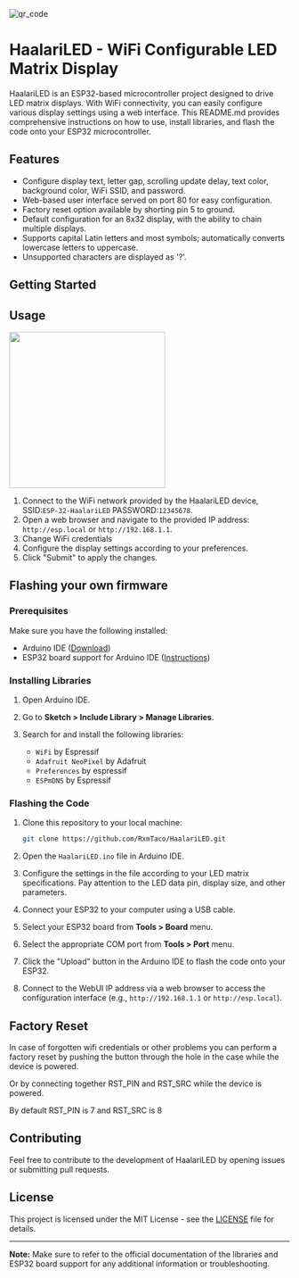 ![qr_code](https://github.com/RxmTaco/HaalariLED/assets/117571946/2da6a087-f680-46f5-b719-3a9d9a8a9a44)


# HaalariLED - WiFi Configurable LED Matrix Display

HaalariLED is an ESP32-based microcontroller project designed to drive LED matrix displays. With WiFi connectivity, you can easily configure various display settings using a web interface. This README.md provides comprehensive instructions on how to use, install libraries, and flash the code onto your ESP32 microcontroller.

## Features

- Configure display text, letter gap, scrolling update delay, text color, background color, WiFi SSID, and password.
- Web-based user interface served on port 80 for easy configuration.
- Factory reset option available by shorting pin 5 to ground.
- Default configuration for an 8x32 display, with the ability to chain multiple displays.
- Supports capital Latin letters and most symbols; automatically converts lowercase letters to uppercase.
- Unsupported characters are displayed as '?'.

## Getting Started

## Usage

<img src="https://github.com/RxmTaco/HaalariLED/assets/117571946/73ca8d1b-f1ee-4143-9d1a-a300f866ef95" width="280">

1. Connect to the WiFi network provided by the HaalariLED device, SSID:`ESP-32-HaalariLED` PASSWORD:`12345678`.
2. Open a web browser and navigate to the provided IP address: `http://esp.local` or `http://192.168.1.1`.
3. Change WiFi credentials
4. Configure the display settings according to your preferences.
5. Click "Submit" to apply the changes.

## Flashing your own firmware
### Prerequisites

Make sure you have the following installed:

- Arduino IDE ([Download](https://www.arduino.cc/en/software))
- ESP32 board support for Arduino IDE ([Instructions](https://randomnerdtutorials.com/installing-the-esp32-board-in-arduino-ide-windows-instructions/))

### Installing Libraries

1. Open Arduino IDE.
2. Go to **Sketch > Include Library > Manage Libraries**.
3. Search for and install the following libraries:

   - `WiFi` by Espressif
   - `Adafruit NeoPixel` by Adafruit
   - `Preferences` by espressif
   - `ESPmDNS` by Espressif

### Flashing the Code

1. Clone this repository to your local machine:

   ```bash
   git clone https://github.com/RxmTaco/HaalariLED.git
   ```

2. Open the `HaalariLED.ino` file in Arduino IDE.

3. Configure the settings in the file according to your LED matrix specifications. Pay attention to the LED data pin, display size, and other parameters.

4. Connect your ESP32 to your computer using a USB cable.

5. Select your ESP32 board from **Tools > Board** menu.

6. Select the appropriate COM port from **Tools > Port** menu.

7. Click the "Upload" button in the Arduino IDE to flash the code onto your ESP32.

8. Connect to the WebUI IP address via a web browser to access the configuration interface (e.g., `http://192.168.1.1` or `http://esp.local`).

## Factory Reset

In case of forgotten wifi credentials or other problems you can perform a factory reset by pushing the button through the hole in the case while the device is powered.

Or by connecting together RST_PIN and RST_SRC while the device is powered.

By default RST_PIN is 7 and RST_SRC is 8

## Contributing

Feel free to contribute to the development of HaalariLED by opening issues or submitting pull requests.

## License

This project is licensed under the MIT License - see the [LICENSE](LICENSE) file for details.

---

**Note:** Make sure to refer to the official documentation of the libraries and ESP32 board support for any additional information or troubleshooting.
